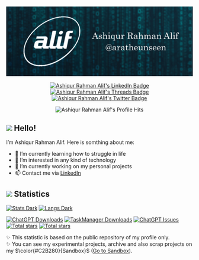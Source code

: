 ![Header](https://github.com/aratheunseen/aratheunseen/blob/master/src/header.jpg "Header")

<div id="badges" align=center>
  <a href="https://www.linkedin.com/in/aratheunseen">
    <img src="https://img.shields.io/badge/LinkedIn-blue?style=for-the-badge&logo=linkedin&logoColor=white" alt="Ashiqur Rahman Alif's LinkedIn Badge"/>
  </a>
  <a href="httpps://threads.net/@aratheunseen">
    <img src="https://img.shields.io/badge/Threads-black?style=for-the-badge&logo=threads&logoColor=white" alt="Ashiqur Rahman Alif's Threads Badge"/>
  </a>
  <a href="httpps://twitter.com/@aratheunseen">
    <img src="https://img.shields.io/badge/Twitter-blue?style=for-the-badge&logo=twitter&logoColor=white" alt="Ashiqur Rahman Alif's Twitter Badge"/>
  </a>
</div>
<p align=center>
<img src="https://komarev.com/ghpvc/?username=aratheunseen&style=flat-square&color=blue" alt="Ashiqur Rahman Alif's Profile Hits"/>
</p>

## <img src="https://github.com/aratheunseen/aratheunseen/assets/62181222/8b256daf-19e7-4dbc-8aa5-92bf5b100abe" width="30px"> Hello!


I’m Ashiqur Rahman Alif. Here is somthing about me:

- 🌱 I’m currently learning how to struggle in life
- 👀 I’m interested in any kind of technology
- 🔬 I’m currently working on my personal projects
- 📫 Contact me via [LinkedIn](https://www.linkedin.com/in/aratheunseen)

<!--
## <img src="https://github.com/aratheunseen/aratheunseen/assets/62181222/18030772-29bb-424a-b2c4-6ae05a4a5baa" width="40px"> Skills
```json
{
  "programming" : ["ython","c++"],
  ""
}
```
-->

## <img src="https://github.com/aratheunseen/aratheunseen/assets/62181222/a0027409-548d-4da8-b129-f421f5afb638" width="35px"> Statistics

<a href="#">![Stats Dark](https://github-readme-stats.vercel.app/api?username=aratheunseen&show_icons=true&hide=&show=reviews,discussions_answered&theme=transparent)</a>
<a href="#">![Langs Dark](https://github-readme-stats.vercel.app/api/top-langs/?username=aratheunseen&theme=transparent&hide_progress=false&layout=donut&langs_count=6&size_weight=0.5&count_weight=0.5&hide=CMake)</a>

<a href="https://github.com/aratheunseen/ChatGPT-app/releases/download/v1.0.0%2B1/ChatGPT-v1.0.0.apk">![ChatGPT Downloads](https://img.shields.io/github/downloads/aratheunseen/chatgpt/total?logo=android&label=ChatGPT&color=0E972D)</a>
<a href="https://github.com/aratheunseen/task-manager/releases/download/android/todo-android.apk">![TaskManager Downloads](https://img.shields.io/github/downloads/aratheunseen/task-manager/total?logo=android&label=TaskManager&color=0E972D)</a>
<a href="#">![ChatGPT Issues](https://img.shields.io/github/issues/aratheunseen/chatgpt?label=Issues)</a>
<a href="#">![Total stars](https://img.shields.io/github/stars/aratheunseen?logo=star&label=Unseen%20Stars)</a>
<a href="#">![Total stars](https://img.shields.io/github/stars/aragle?logo=star&label=SandBox%20Stars)</a>

✨ This statistic is based on the public repository of my profile only.<br>
✨ You can see my experimental projects, archive and also scrap projects on my $\color{#C2B280}{Sandbox}$ ([Go to Sandbox](https://github.com/aragle)).
